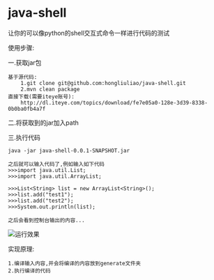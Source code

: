 java-shell
==========

让你的可以像python的shell交互式命令一样进行代码的测试

使用步骤:

一.获取jar包

	基于源代码:
		1.git clone git@github.com:hongliuliao/java-shell.git
		2.mvn clean package
	直接下载(需要iteye账号):
		http://dl.iteye.com/topics/download/fe7e05a0-128e-3d39-8338-0b0ba0fb4a7f
                
二.将获取到的jar加入path

三.执行代码

	java -jar java-shell-0.0.1-SNAPSHOT.jar
        
	之后就可以输入代码了,例如输入如下代码
	>>>import java.util.List;
	>>>import java.util.ArrayList;
	
	>>>List<String> list = new ArrayList<String>();
	>>>list.add("test1"); 
	>>>list.add("test2"); 
	>>>System.out.println(list);
	
	之后会看到控制台输出的内容...


![运行效果](http://img.itc.cn/photo/oednIXnpIWH)

实现原理:

	1.编译输入内容,并会将编译的内容放到generate文件夹
	2.执行编译的代码
